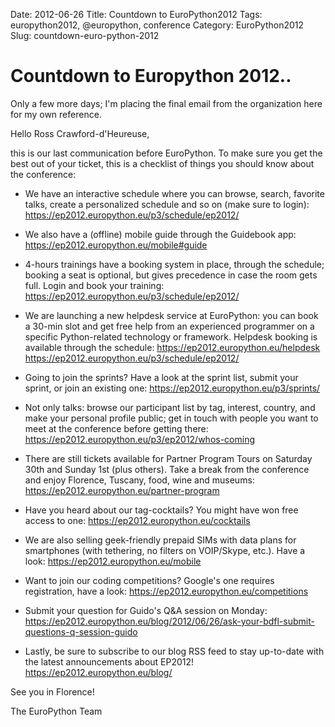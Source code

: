 Date: 2012-06-26
Title: Countdown to EuroPython2012
Tags: europython2012, @europython, conference
Category: EuroPython2012
Slug: countdown-euro-python-2012

# Countdown to Europython 2012.. #

Only a few more days; I'm placing the final email from the organization here for my own reference.


Hello Ross Crawford-d&#39;Heureuse,

this is our last communication before EuroPython. To make sure you get the best out of your ticket, this is a checklist of things you should know about the conference:

* We have an interactive schedule where you can browse, search, favorite talks, create a personalized schedule and so on (make sure to login):
https://ep2012.europython.eu/p3/schedule/ep2012/

* We also have a (offline) mobile guide through the Guidebook app:
https://ep2012.europython.eu/mobile#guide

* 4-hours trainings have a booking system in place, through the schedule; booking a seat is optional, but gives precedence in case the room gets full. Login and book your training:
https://ep2012.europython.eu/p3/schedule/ep2012/

* We are launching a new helpdesk service at EuroPython: you can book a 30-min slot and get free help from an experienced programmer on a specific Python-related technology or framework. Helpdesk booking is available through the schedule:
https://ep2012.europython.eu/helpdesk
https://ep2012.europython.eu/p3/schedule/ep2012/

* Going to join the sprints? Have a look at the sprint list, submit your sprint, or join an existing one:
https://ep2012.europython.eu/p3/sprints/

* Not only talks: browse our participant list by tag, interest, country, and make your personal profile public; get in touch with people you want to meet at the conference before getting there:
https://ep2012.europython.eu/p3/ep2012/whos-coming

* There are still tickets available for Partner Program Tours on Saturday 30th and Sunday 1st (plus others). Take a break from the conference and enjoy Florence, Tuscany, food, wine and museums:
https://ep2012.europython.eu/partner-program

* Have you heard about our tag-cocktails? You might have won free access to one:
https://ep2012.europython.eu/cocktails

* We are also selling geek-friendly prepaid SIMs with data plans for smartphones (with tethering, no filters on VOIP/Skype, etc.). Have a look:
https://ep2012.europython.eu/mobile

* Want to join our coding competitions? Google's one requires registration, have a look:
https://ep2012.europython.eu/competitions

* Submit your question for Guido's Q&A session on Monday:
https://ep2012.europython.eu/blog/2012/06/26/ask-your-bdfl-submit-questions-q-session-guido

* Lastly, be sure to subscribe to our blog RSS feed to stay up-to-date with the latest announcements about EP2012!
https://ep2012.europython.eu/blog/

See you in Florence!

The EuroPython Team